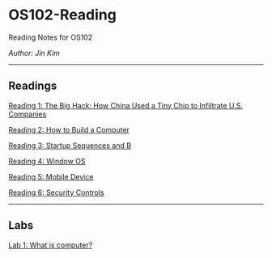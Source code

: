 # OS102-Reading
Reading Notes for OS102
  
*Author: Jin Kim*

---

## Readings


[Reading 1:  The Big Hack: How China Used a Tiny Chip to Infiltrate U.S. Companies](./Readings/Reading1.md)

[Reading 2: How to Build a Computer](./Readings/Reading2.md)

[Reading 3: Startup Sequences and B](./Readings/Reading3.md)

[Reading 4: Window OS](./Readings/Reading4.md)

[Reading 5: Mobile Device](./Readings/Reading5.md)

[Reading 6: Security Controls](./Readings/Reading6.md)

---

## Labs

[Lab 1: What is computer?](./Labs/Lab1.md)